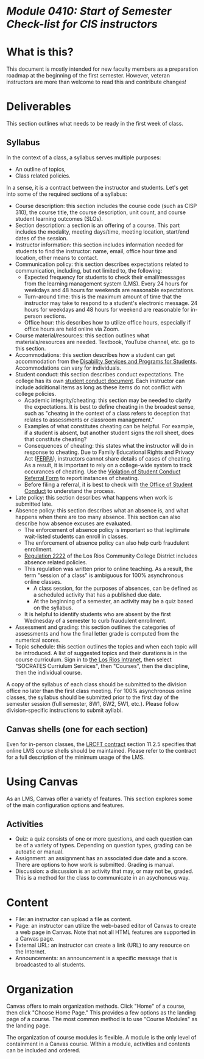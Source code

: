 _Module 0410: Start of Semester Check-list for CIS instructors_
=============================================================

# What is this?

This document is mostly intended for new faculty members as a preparation roadmap at the beginning of the first semester. However, veteran instructors are more than welcome to read this and contribute changes!

# Deliverables

This section outlines what needs to be ready in the first week of class.

## Syllabus

In the context of a class, a syllabus serves multiple purposes:

* An outline of topics,
* Class related policies.

In a sense, it is a contract between the instructor and students. Let's get into some of the required sections of a syllabus:

* Course description: this section includes the course code (such as CISP 310), the course title, the course description, unit count, and course student learning outcomes (SLOs).
* Section description: a section is an offering of a course. This part includes the modality, meeting days/time, meeting location, start/end dates of the session.
* Instructor information: this section includes information needed for students to find the instructor: name, email, office hour time and location, other means to contact.
* Communication policy: this section describes expectations related to communication, including, but not limited to, the following:
  * Expected frequency for students to check their email/messages from the learning management system (LMS). Every 24 hours for weekdays and 48 hours for weekends are reasonable expectations.
  * Turn-around time: this is the maximum amount of time that the instructor may take to respond to a student's electronic message. 24 hours for weekdays and 48 hours for weekend are reasonable for in-person sections.
  * Office hour: this describes how to utilize office hours, especially if office hours are held online via Zoom.
* Course material/resources: this section outlines what materials/resources are needed.  Textbook, YouTube channel, etc. go to this section.
* Accommodations: this section describes how a student can get accommodation from the [Disability Services and Programs for Students](https://arc.losrios.edu/dsps). Accommodations can vary for individuals.
* Student conduct: this section describes conduct expectations. The college has its own [student conduct document](https://arc.losrios.edu/student-resources/office-of-student-conduct/student-standards-of-conduct-guide). Each instructor can include additional items as long as these items do not conflict with college policies.
  * Academic integrity/cheating: this section may be needed to clarify the expectations. It is best to define cheating in the broadest sense, such as "cheatng in the context of a class refers to deception that relates to assessments or classroom management."
  * Examples of what constitutes cheating can be helpful. For example, if a student is absent, but another student signs the roll sheet, does that constitute cheating?
  * Consequences of cheating: this states what the instructor will do in response to cheating. Due to Family Educational Rights and Privacy Act ([FERPA](https://www2.ed.gov/policy/gen/guid/fpco/ferpa/index.html)), instructors cannot share details of cases of cheating. As a result, it is important to rely on a college-wide system to track occurances of cheating. Use the [Violation of Student Conduct Referral Form](https://studentconduct.arc.losrios.edu/) to report instances of cheating.
  * Before filing a referral, it is best to check with [the Office of Student Conduct](https://arc.losrios.edu/student-resources/office-of-student-conduct) to understand the process.
* Late policy: this section describes what happens when work is submitted late.
* Absence policy: this section describes what an absence is, and what happens when there are too many absence. This section can also describe how absence excuses are evaluated.
  * The enforcement of absence policy is important so that legitimate wait-listed students can enroll in classes.
  * The enforcement of absence policy can also help curb fraudulent enrollment.
  * [Regulation 2222](https://losrios.edu/shared/doc/board/regulations/R-2222.pdf) of the Los Rios Community College District includes absence related policies.
  * This regulation was written prior to online teaching. As a result, the term "session of a class" is ambiguous for 100% asynchronous online classes.
    * A class session, for the purposes of absences, can be defined as a scheduled activity that has a published due date.
    * At the beginning of a semester, an activity may be a quiz based on the syllabus.
  * It is helpful to identify students who are absent by the first Wednesday of a semester to curb fraudulent enrollment.
* Assessment and grading: this section outlines the categories of assessments and how the final letter grade is computed from the numerical scores.
* Topic schedule: this section outlines the topics and when each topic will be introduced. A list of suggested topics and their durations is in the course curriculum. Sign in to [the Los Rios Intranet](https://inside.losrios.edu/~intranet/cgi-bin/intra/services.cgi), then select "SOCRATES Curriulum Services", then "Courses", then the discipline, then the individual course.

A copy of the syllabus of each class should be submitted to the division office no later than the first class meeting. For 100% asynchronous online classes, the syllabus should be submitted prior to the first day of the semester session (full semester, 8W1, 8W2, 5W1, etc.). Please follow division-specific instructions to submit ayllabi.

## Canvas shells (one for each section)

Even for in-person classes, the [LRCFT contract](https://www.lrcft.org/what-we-do/contract/) section 11.2.5 specifies that online LMS course shells should be maintained. Please refer to the contract for a full description of the minimum usage of the LMS.

# Using Canvas

As an LMS, Canvas offer a variety of features. This section explores some of the main configuration options and features.

## Activities

* Quiz: a quiz consists of one or more questions, and each question can be of a variety of types. Depending on question types, grading can be autoatic or manual.
* Assignment: an assignment has an associated due date and a score. There are options to how work is submitted. Grading is manual.
* Discussion: a discussion is an activity that may, or may not be, graded. This is a method for the class to communicate in an asychonous way.

# Content

* File: an instructor can upload a file as content.
* Page: an instructor can utilize the web-based editor of Canvas to create a web page in Canvas. Note that not all HTML features are supported in a Canvas page.
* External URL: an instructor can create a link (URL) to any resource on the Internet.
* Announcements: an announcement is a specific message that is broadcasted to all students.

# Organization

Canvas offers to main organization methods. Click "Home" of a course, then click "Choose Home Page." This provides a few options as the landing page of a course. The most common method is to use "Course Modules" as the landing page. 

The organization of course modules is flexible. A module is the only level of containment in a Canvas course. Within a module, activities and contents can be included and ordered. 
